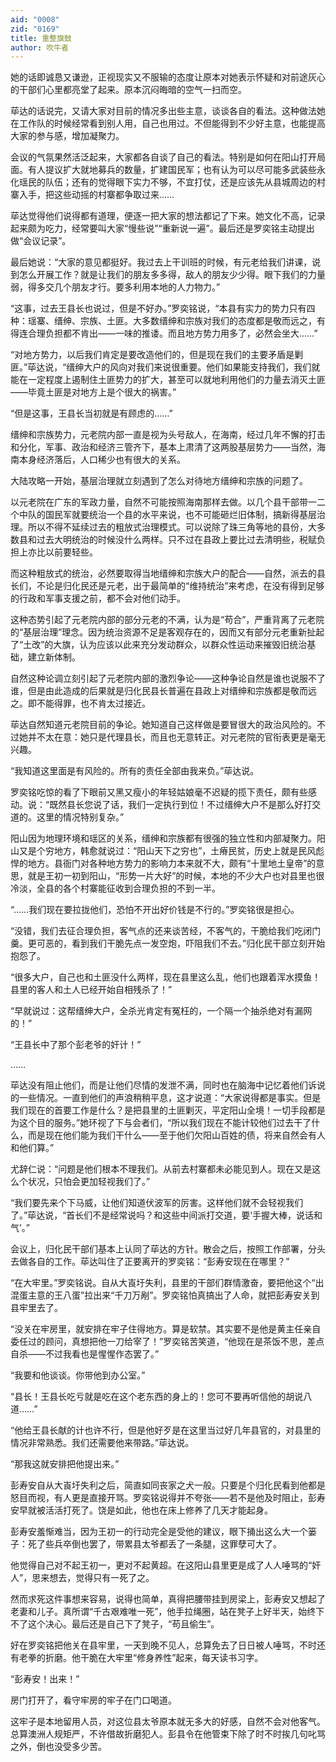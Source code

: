 ```yaml
---
aid: "0008"
zid: "0169"
title: 重整旗鼓
author: 吹牛者
---
```


她的话即诚恳又谦逊，正视现实又不服输的态度让原本对她表示怀疑和对前途灰心的干部们心里都亮堂了起来。原本沉闷晦暗的空气一扫而空。

荜达的话说完，又请大家对目前的情况多出些主意，谈谈各自的看法。这种做法她在工作队的时候经常看到别人用，自己也用过。不但能得到不少好主意，也能提高大家的参与感，增加凝聚力。

会议的气氛果然活泛起来，大家都各自谈了自己的看法。特别是如何在阳山打开局面。有人提议扩大就地募兵的数量，扩建国民军；也有认为可以尽可能多武装些永化瑶民的队伍；还有的觉得眼下实力不够，不宜打仗，还是应该先从县城周边的村寨入手，把这些动摇的村寨都争取过来……

荜达觉得他们说得都有道理，便逐一把大家的想法都记了下来。她文化不高，记录起来颇为吃力，经常要叫大家“慢些说”“重新说一遍”。最后还是罗奕铭主动提出做“会议记录”。

最后她说：“大家的意见都挺好。我过去上干训班的时候，有元老给我们讲课，说到怎么开展工作？就是让我们的朋友多多得，敌人的朋友少少得。眼下我们的力量弱，得多交几个朋友才行。要多利用本地的人力物力。”

“这事，过去王县长也说过，但是不好办。”罗奕铭说，“本县有实力的势力只有四种：瑶寨、缙绅、宗族、土匪。大多数缙绅和宗族对我们的态度都是敬而远之，有得连合理负担都不肯出――一味的推诿。而且地方势力用多了，必然会坐大……”

“对地方势力，以后我们肯定是要改造他们的，但是现在我们的主要矛盾是剿匪。”荜达说，“缙绅大户的风向对我们来说很重要。他们如果能支持我们，我们就能在一定程度上遏制住土匪势力的扩大，甚至可以就地利用他们的力量去消灭土匪――毕竟土匪是对地方上是个很大的祸害。”

“但是这事，王县长当初就是有顾虑的……”

缙绅和宗族势力，元老院内部一直是视为头号敌人，在海南，经过几年不懈的打击和分化，军事、政治和经济三管齐下，基本上肃清了这两股基层势力――当然，海南本身经济落后，人口稀少也有很大的关系。

大陆攻略一开始，基层治理就立刻遇到了怎么对待地方缙绅和宗族的问题了。

以元老院在广东的军政力量，自然不可能按照海南那样去做。以几个县干部带一二个中队的国民军就要统治一个县的水平来说，也不可能砸烂旧体制，搞新得基层治理。所以不得不延续过去的粗放式治理模式。可以说除了珠三角等地的县份，大多数县和过去大明统治的时候没什么两样。只不过在县政上要比过去清明些，税赋负担上亦比以前要轻些。

而这种粗放式的统治，必然要取得当地缙绅和宗族大户的配合――自然，派去的县长们，不论是归化民还是元老，出于最简单的“维持统治”来考虑，在没有得到足够的行政和军事支援之前，都不会对他们动手。

这种态势引起了元老院内部的部分元老的不满，认为是“苟合”，严重背离了元老院的“基层治理”理念。因为统治资源不足是客观存在的，因而又有部分元老重新扯起了“土改”的大旗，认为应该以此来充分发动群众，以群众性运动来摧毁旧统治基础，建立新体制。

自然这种论调立刻引起了元老院内部的激烈争论――这种争论自然是谁也说服不了谁，但是由此造成的后果就是归化民县长普遍在县政上对缙绅和宗族都是敬而远之。即不能得罪，也不肯太过接近。

荜达自然知道元老院目前的争论。她知道自己这样做是要冒很大的政治风险的。不过她并不太在意：她只是代理县长，而且也无意转正。对元老院的官衔表更是毫无兴趣。

“我知道这里面是有风险的。所有的责任全部由我来负。”荜达说。

罗奕铭吃惊的看了下眼前又黑又瘦小的年轻姑娘毫不迟疑的揽下责任，颇有些感动。说：“既然县长您说了话，我们一定执行到位！不过缙绅大户不是那么好打交道的。这里的情况特别复杂。”

阳山因为地理环境和瑶区的关系，缙绅和宗族都有很强的独立性和内部凝聚力。阳山又是个穷地方，韩愈就说过：“阳山天下之穷也”，土瘠民贫，历史上就是民风彪悍的地方。县衙门对各种地方势力的影响力本来就不大，颇有“十里地土皇帝”的意思，就是王初一初到阳山，“形势一片大好”的时候，本地的不少大户也对县里也很冷淡，全县的各个村寨能征收到合理负担的不到一半。

“……我们现在要拉拢他们，恐怕不开出好价钱是不行的。”罗奕铭很是担心。

“没错，我们去征合理负担，客气点的还来谈苦经，不客气的，干脆给我们吃闭门羹。更可恶的，看到我们干脆先点一发空炮，吓阻我们不去。”归化民干部立刻开始抱怨了。

“很多大户，自己也和土匪没什么两样，现在县里这么乱，他们也跟着浑水摸鱼！县里的客人和土人已经开始自相残杀了！”

“早就说过：这帮缙绅大户，全杀光肯定有冤枉的，一个隔一个抽杀绝对有漏网的！”

“王县长中了那个彭老爷的奸计！”

……

荜达没有阻止他们，而是让他们尽情的发泄不满，同时也在脑海中记忆着他们诉说的一些情况。一直到他们的声浪稍稍平息，这才说道：“大家说得都是事实。但是我们现在的首要工作是什么？是把县里的土匪剿灭，平定阳山全境！一切手段都是为这个目的服务。”她环视了下与会者们，“所以我们现在不能计较他们过去干了什么，而是现在他们能为我们干什么――至于他们欠阳山百姓的债，将来自然会有人和他们算。”

尤辞仁说：“问题是他们根本不理我们。从前去村寨都未必能见到人。现在又是这么个状况，只怕会更加轻视我们了。”

“我们要先来个下马威，让他们知道伏波军的厉害。这样他们就不会轻视我们了。”荜达说，“首长们不是经常说吗？和这些中间派打交道，要‘手握大棒，说话和气’。”

会议上，归化民干部们基本上认同了荜达的方针。散会之后，按照工作部署，分头去做各自的工作。荜达叫住了正要离开的罗奕铭：“彭寿安现在在哪里？”

“在大牢里。”罗奕铭说。自从大崀圩失利，县里的干部们群情激奋，要把他这个“出混蛋主意的王八蛋”拉出来“千刀万剐”。罗奕铭怕真搞出了人命，就把彭寿安关到县牢里去了。

“没关在牢房里，就安排在牢子住得地方。算是软禁。其实要不是他是黄主任亲自委任过的顾问，真想把他一刀给宰了！”罗奕铭苦笑道，“他现在是茶饭不思，差点自杀――不过我看也是惺惺作态罢了。”

“我要和他谈谈。你带他到办公室。”

“县长！王县长吃亏就是吃在这个老东西的身上的！您可不要再听信他的胡说八道……”

“他给王县长献的计也许不行，但是他好歹是在这里当过好几年县官的，对县里的情况非常熟悉。我们还需要他来带路。”荜达说。

“那我这就安排把他提出来。”

彭寿安自从大崀圩失利之后，简直如同丧家之犬一般。只要是个归化民看到他都是怒目而视，有人更是直接开骂。罗奕铭说得并不夸张――若不是他及时阻止，彭寿安早就被活活打死了。饶是如此，他也在床上修养了几天才能起身。

彭寿安羞惭难当，因为王初一的行动完全是受他的建议，眼下捅出这么大一个篓子：死了些兵卒倒也罢了，带累县太爷都丢了一条腿，这罪孽可大了。

他觉得自己对不起王初一，更对不起黄超。在这阳山县里更是成了人人唾骂的“奸人”，思来想去，觉得只有一死了之。

然而求死这件事想来容易，说得也简单，真得把腰带挂到房梁上，彭寿安又想起了老妻和儿子。真所谓“千古艰难唯一死”，他手拉绳圈，站在凳子上好半天，始终下不了这个决心。最后还是自己下了凳子，“苟且偷生”。

好在罗奕铭把他关在县牢里，一天到晚不见人，总算免去了日日被人唾骂，不时还有老拳的折磨。他干脆在大牢里“修身养性”起来，每天读书习字。

“彭寿安！出来！”

房门打开了，看守牢房的牢子在门口喝道。

这牢子是本地留用人员，对这位县太爷原本就无多大的好感，自然不会对他客气。总算澳洲人规矩严，不许借故折磨犯人。彭县令在他管束下除了时不时挨几句叱骂之外，倒也没受多少苦。
